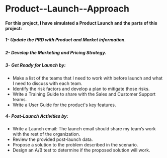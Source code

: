 # Product--Launch--Approach
#### For this project, I have simulated a Product Launch and the parts of this project: 
##### 1- Update the PRD with Product and Market information.
##### 2- Develop the Marketing and Pricing Strategy.
##### 3- Get Ready for Launch by:
- Make a list of the teams that I need to work with before launch and what I need to discuss with each team.
- Identify the risk factors and develop a plan to mitigate those risks.
- Write a Training Guide to share with the Sales and Customer Support teams.
- Write a User Guide for the product's key features.
##### 4- Post-Launch Activities by:
- Write a Launch email: The launch email should share my team’s work with the rest of the organization.
- Review the provided post-launch data.
- Propose a solution to the problem described in the scenario.
- Design an A/B test to determine if the proposed solution will work.
